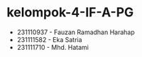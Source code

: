 # kelompok-4-IF-A-PG
- 231110937 - Fauzan Ramadhan Harahap
- 231111582 - Eka Satria
- 231111710 - Mhd. Hatami